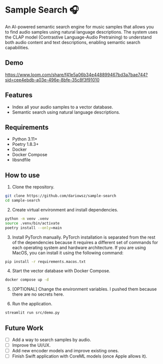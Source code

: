 # Sample Search 🎧

An AI-powered semantic search engine for music samples that allows you to find audio samples using natural language descriptions. The system uses the CLAP model (Contrastive Language-Audio Pretraining) to understand both audio content and text descriptions, enabling semantic search capabilities.

## Demo
https://www.loom.com/share/f41e5a06b34e448899467bd3a7bae744?sid=cee4ebdb-a03e-496e-8bfe-35c8f3f91010


## Features

- Index all your audio samples to a vector database.
- Semantic search using natural language descriptions.

## Requirements

- Python 3.11+
- Poetry 1.8.3+
- Docker
- Docker Compose
- libsndfile

## How to use

1. Clone the repository.
```bash
git clone https://github.com/dariowsz/sample-search
cd sample-search
```

2. Create virtual environment and install dependencies.
```bash
python -m venv .venv
source .venv/bin/activate
poetry install --only=main
```

3. Install PyTorch manually.
PyTorch installation is separated from the rest of the dependencies because it requires a different set of commands for each operating system and hardware architecture. If you are using MacOS, you can install it using the following command:
```bash
pip install -r requirements.macos.txt
```

4. Start the vector database with Docker Compose.
```bash
docker compose up -d
```

5. [OPTIONAL] Change the environment variables. I pushed them because there are no secrets here.


6. Run the application.
```bash
streamlit run src/demo.py
```

## Future Work

- [ ] Add a way to search samples by audio.
- [ ] Improve the UI/UX.
- [ ] Add new encoder models and improve existing ones.
- [ ] Finish Swift application with CoreML models (once Apple allows it).
